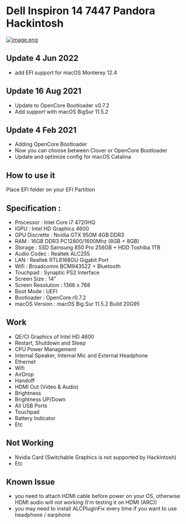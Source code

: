 # Dell Inspiron 14 7447 Pandora Hackintosh
[![image.png](https://i.postimg.cc/yN1XXpdF/image.png)](https://postimg.cc/XrPCn89J)

## Update 4 Jun 2022
- add EFI support for macOS Monterey 12.4

## Update 16 Aug 2021
- Update to OpenCore Bootloader v0.7.2
- Add support with macOS BigSur 11.5.2

## Update 4 Feb 2021
- Adding OpenCore Bootloader
- Now you can choose between Clover or OpenCore Bootloader
- Update and optimize config for macOS Catalina

## How to use it
Place EFI folder on your EFI Partition

## Specification :
- Processor : Intel Core i7 4720HQ
- IGPU : Intel HD Graphics 4600
- GPU Discrette : Nvidia GTX 950M 4GB DDR3
- RAM : 16GB DDR3 PC12800/1600Mhz (8GB + 8GB)
- Storage : SSD Samsung 850 Pro 256GB + HDD Toshiba 1TB
- Audio Codec : Realtek ALC255
- LAN : Realtek RTL8168GU Gigabit Port
- Wifi : Broadcomm BCM94352Z + Bluetooth
- Touchpad : Synaptic PS2 Interface
- Screen Size : 14"
- Screen Resolution : 1366 x 768
- Boot Mode : UEFI
- Bootloader : OpenCore r0.7.2
- macOS Version : macOS Big Sur 11.5.2 Build 20G95


## Work
- QE/CI Graphics of Intel HD 4600
- Restart, Shutdown and Sleep
- CPU Power Management
- Internal Speaker, Internal Mic and External Headphone
- Ethernet
- Wifi
- AirDrop
- Handoff
- HDMI Out (Video & Audio)
- Brightness
- Brightness UP/Down
- All USB Ports
- Touchpad
- Battery Indicator
- Etc


## Not Working
- Nvidia Card (Switchable Graphics is not supported by Hackintosh)
- Etc

## Known Issue
- you need to attach HDMI cable before power on your OS, otherwise HDMI audio will not working (I'm testing it on HDMI (ARC))
- you may need to install ALCPluginFix every time if you want to use headphone / earphone
